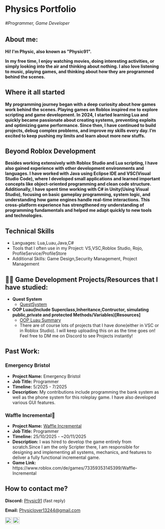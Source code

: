 <h1>Physics Portfolio</h1>
<h6>#Programmer, Game Developer</h6>

<h2>About me:</h2>

<b>Hi! I'm Physic, also known as "Physic91".

In my free time, I enjoy watching movies, doing interesting activities, or simply looking into the air and thinking about nothing.
 I also love listening to music, playing games, and thinking about how they are programmed behind the scenes.</b>

<h2>Where it all started</h2> 
<b>My programming journey began with a deep curiosity about how games work behind the scenes.
Playing games on Roblox inspired me to explore scripting and game development.
In 2024, I started learning Lua and quickly became passionate about creating systems, preventing exploits and optimizing game performance.
Since then, I have continued to build projects, debug complex problems, and improve my skills every day.
I’m excited to keep pushing my limits and learn about more new stuffs.</b>

<h2>Beyond Roblox Development</h2>
<b>Besides working extensively with Roblox Studio and Lua scripting, I have also gained experience with other development environments and languages.
I have worked with Java using Eclipse IDE and VSC(Visual Studio Code), where I developed small applications and learned important concepts like object-oriented programming and clean code structure.
Additionally, I have spent time working with C# in Unity(Using Visual Studio), focusing on basic gameplay programming, system logic, and understanding how game engines handle real-time interactions.
This cross-platform experience has strengthened my understanding of programming fundamentals and helped me adapt quickly to new tools and technologies.</b>

<h2>Technical Skills</h2>
<ul>
  <li>Languages: Lua,Luau,Java,C# </li>
  <li>Tools that I often use in my Project: VS,VSC,Roblox Studio, Rojo, ProfileService/ProfileStore</li>
  <li>Additional Skills: Game Design,Security Management, Project Management</li>
</ul>


<h2>👨‍💻 Game Development Projects/Resources that I have studied:</h2>

- <b>Quest System</b>
  - [QuestSystem](https://github.com/Physic2952/Quest-System)
- <b>OOP Luau(Include Superclass,Inheritance,Contructor, simulating public,private and protected Methods/Variables)[Resources]</b>
  - [OOP Luau Summary](https://github.com/Physic2952/OOP-Resources)
  - There are of course lots of projects that I have done(either in VSC or in Roblox Studio). I will keep uploading this on as the time goes on! Feel free to DM me on Discord to see Projects instantly!

 <h2>Past Work:</h2>

<div class="Project">
  <h3>Emergency Bristol</h3>
  <ul>
    <li><b>Project Name:</b> Emergency Bristol</li>
    <li><b>Job Title:</b> Programmer</li>
    <li><b>Timeline:</b> 5/2025 - 7/2025</li>
    <li><b>Description:</b> My contributions include programming the bank system as well as the phone system for this roleplay game. I have also developed various GUI features.</li>
  </ul>
</div>

<div class="Project">
  <h3>Waffle Incremental🧇</h3>
  <ul>
    <li><b>Project Name:</b> <a href="https://www.roblox.com/de/games/73359353145399/Waffle-Incremental" target="_blank">Waffle Incremental</a></li>
    <li><b>Job Title:</b> Programmer</li>
    <li><b>Timeline:</b> 25/10/2025 - ~20/11/2025</li>
    <li><b>Description:</b> I was hired to develop the game entirely from scratch.Since I am the only Scripter there, I am responsible for designing and implementing all systems, mechanics, and features to deliver a fully functional incremental game.  </li>
      <li><b>Game Link:</b> https://www.roblox.com/de/games/73359353145399/Waffle-Incremental</li>
  </ul>
</div>


<h2> How to contact me?</h2>

<p>
  <b>Discord:</b> 
  <a href="http://discordapp.com/users/1029011048793112657">Physic91</a> 
  <span>(fast reply)</span>
</p>
<p>
  <b>Email:</b> 
  <a href="mailto:Physiclover13244@gmail.com">Physiclover13244@gmail.com</a>
</p>

[<img align="left" alt="Discord" width="22px" src="https://cdn.simpleicons.org/discord/5865F2" />](http://discordapp.com/users/1029011048793112657)
&nbsp;
[<img align="left" alt="Email" width="22px" src="https://cdn.simpleicons.org/gmail/EA4335" />](mailto:Physic13244@email.com)



<!--
**joshmadakor1/joshmadakor1** is a ✨ _special_ ✨ repository because its `README.md` (this file) appears on your GitHub profile.

Here are some ideas to get you started:

- 🔭 I’m currently working on ...
- 🌱 I’m currently learning ...
- 👯 I’m looking to collaborate on ...
- 🤔 I’m looking for help with ...
- 💬 Ask me about ...
- 📫 How to reach me: ...
- 😄 Pronouns: ...
- ⚡ Fun fact: ...
-->

